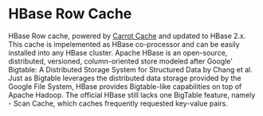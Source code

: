 # HBase Row Cache
HBase Row cache, powered by [Carrot Cache](https://github.com/carrotdata/carrot-cache)  and updated to HBase 2.x. This cache is impelemented as HBase co-processor and can be easily installed into any HBase cluster.
Apache HBase is an open-source, distributed, versioned, column-oriented store modeled after Google' Bigtable: A Distributed Storage System for Structured Data by Chang et al. Just as Bigtable leverages the distributed data storage provided by the Google File System, HBase provides Bigtable-like capabilities on top of Apache Hadoop. The official HBase still lacks one BigTable feature, namely - Scan Cache, which caches frequently requested key-value pairs. 
